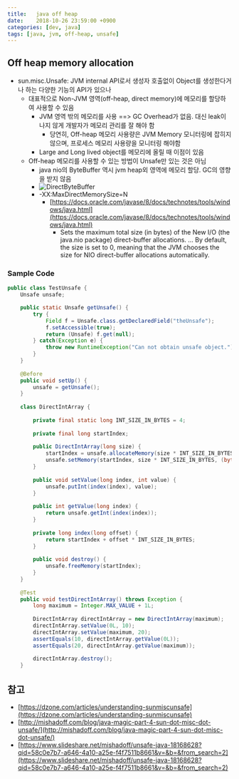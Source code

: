 ```yaml
---
title:   java off heap
date:    2018-10-26 23:59:00 +0900
categories: [dev, java]
tags: [java, jvm, off-heap, unsafe]
---
```

## Off heap memory allocation
- sun.misc.Unsafe: JVM internal API로서 생성자 호출없이 Object를 생성한다거나 하는 다양한 기능의 API가 있으나
  - 대표적으로 Non-JVM 영역(off-heap, direct memory)에 메모리를 할당하여 사용할 수 있음
    - JVM 영역 밖의 메모리를 사용 ==> GC Overhead가 없음. 대신 leak이 나지 않게 개발자가 메모리 관리를 잘 해야 함
      - 당연히,  Off-heap 메모리 사용량은 JVM Memory 모니터링에 잡히지 않으며, 프로세스 메모리 사용량을 모니터링 해야함
    - Large and Long lived object를 메모리에 올릴 때 이점이 있음
  - Off-heap 메모리를 사용할 수 있는 방법이 Unsafe만 있는 것은 아님
    - java nio의 ByteBuffer 역시 jvm heap외 영역에 메모리 할당. GC의 영향을 받지 않음
    - ![DirectByteBuffer](https://www.ibm.com/developerworks/library/j-nativememory-linux/bytebuffers.gif)
    - -XX:MaxDirectMemorySize=N
      - [https://docs.oracle.com/javase/8/docs/technotes/tools/windows/java.html](https://docs.oracle.com/javase/8/docs/technotes/tools/windows/java.html)
        - Sets the maximum total size (in bytes) of the New I/O (the java.nio package) direct-buffer allocations. ... By default, the size is set to 0, meaning that the JVM chooses the size for NIO direct-buffer allocations automatically.

### Sample Code
```java
public class TestUnsafe {
    Unsafe unsafe;

    public static Unsafe getUnsafe() {
        try {
            Field f = Unsafe.class.getDeclaredField("theUnsafe");
            f.setAccessible(true);
            return (Unsafe) f.get(null);
        } catch(Exception e) {
            throw new RuntimeException("Can not obtain unsafe object.");
        }
    }
    
    @Before
    public void setUp() {
        unsafe = getUnsafe();
    }
    
    class DirectIntArray {
    
        private final static long INT_SIZE_IN_BYTES = 4;
    
        private final long startIndex;
    
        public DirectIntArray(long size) {
            startIndex = unsafe.allocateMemory(size * INT_SIZE_IN_BYTES);
            unsafe.setMemory(startIndex, size * INT_SIZE_IN_BYTES, (byte) 0);
        }
    
        public void setValue(long index, int value) {
            unsafe.putInt(index(index), value);
        }
    
        public int getValue(long index) {
            return unsafe.getInt(index(index));
        }
    
        private long index(long offset) {
            return startIndex + offset * INT_SIZE_IN_BYTES;
        }
    
        public void destroy() {
            unsafe.freeMemory(startIndex);
        }
    }
    
    @Test
    public void testDirectIntArray() throws Exception {
        long maximum = Integer.MAX_VALUE + 1L;
    
        DirectIntArray directIntArray = new DirectIntArray(maximum);
        directIntArray.setValue(0L, 10);
        directIntArray.setValue(maximum, 20);
        assertEquals(10, directIntArray.getValue(0L));
        assertEquals(20, directIntArray.getValue(maximum));
    
        directIntArray.destroy();
    }

```


## 참고
- [https://dzone.com/articles/understanding-sunmiscunsafe](https://dzone.com/articles/understanding-sunmiscunsafe)
- [http://mishadoff.com/blog/java-magic-part-4-sun-dot-misc-dot-unsafe/](http://mishadoff.com/blog/java-magic-part-4-sun-dot-misc-dot-unsafe/)
- [https://www.slideshare.net/mishadoff/unsafe-java-18168628?qid=58c0e7b7-a646-4a10-a25e-f4f7511b8661&v=&b=&from_search=2](https://www.slideshare.net/mishadoff/unsafe-java-18168628?qid=58c0e7b7-a646-4a10-a25e-f4f7511b8661&v=&b=&from_search=2)
